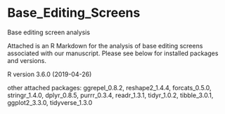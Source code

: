# Base_Editing_Screens
Base editing screen analysis

Attached is an R Markdown for the analysis of base editing screens associated with our manuscript. 
Please see below for installed packages and versions. 

R version 3.6.0 (2019-04-26)

other attached packages:
ggrepel_0.8.2, reshape2_1.4.4, forcats_0.5.0, stringr_1.4.0, dplyr_0.8.5, purrr_0.3.4, readr_1.3.1, tidyr_1.0.2, tibble_3.0.1, ggplot2_3.3.0, tidyverse_1.3.0
